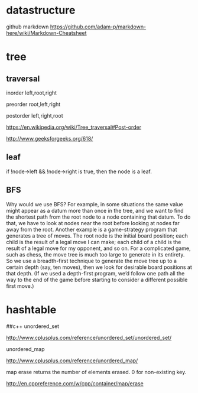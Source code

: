 # datastructure
github markdown
https://github.com/adam-p/markdown-here/wiki/Markdown-Cheatsheet
# tree
## traversal
inorder left,root,right

preorder root,left,right

postorder left,right,root

https://en.wikipedia.org/wiki/Tree_traversal#Post-order

http://www.geeksforgeeks.org/618/

## leaf
if !node->left && !node->right is true, then the node is a leaf.

## BFS
Why would we use BFS? For example, in some situations the same value might
appear as a datum more than once in the tree, and we want to find the shortest path from the root node to
a node containing that datum. To do that, we have to look at nodes near the root before looking at nodes
far away from the root.
Another example is a game-strategy program that generates a tree of moves. The root node is the initial
board position; each child is the result of a legal move I can make; each child of a child is the result of a legal
move for my opponent, and so on. For a complicated game, such as chess, the move tree is much too large to
generate in its entirety. So we use a breadth-first technique to generate the move tree up to a certain depth
(say, ten moves), then we look for desirable board positions at that depth. (If we used a depth-first program,
we’d follow one path all the way to the end of the game before starting to consider a different possible first
move.)

# hashtable
##c++
unordered_set

http://www.cplusplus.com/reference/unordered_set/unordered_set/

unordered_map

http://www.cplusplus.com/reference/unordered_map/

map erase returns the number of elements erased. 0 for non-existing key.

http://en.cppreference.com/w/cpp/container/map/erase
